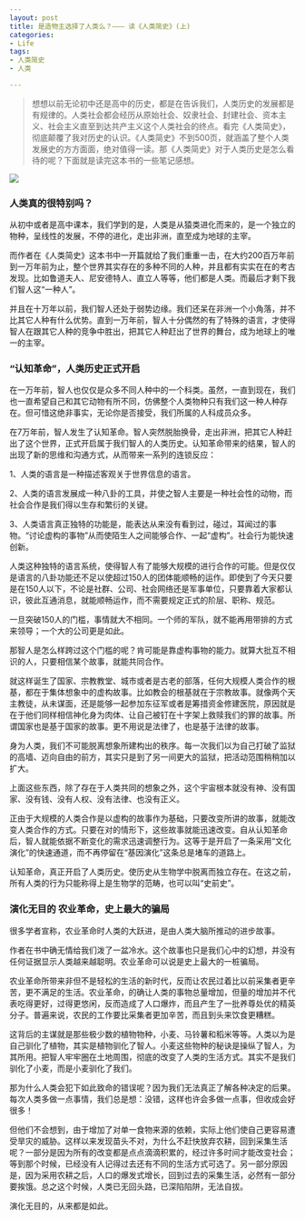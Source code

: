 ```yaml
---
layout: post
title: 是造物主选择了人类么？——— 读《人类简史》(上)
categories:
- Life
tags:
- 人类简史
- 人类

---
```


> 想想以前无论初中还是高中的历史，都是在告诉我们，人类历史的发展都是有规律的。人类社会都会经历从原始社会、奴隶社会、封建社会、资本主义、社会主义直至到达共产主义这个人类社会的终点。看完《人类简史》，彻底颠覆了我对历史的认识。《人类简史》不到500页，就涵盖了整个人类发展史的方方面面，绝对值得一读。那《人类简史》对于人类历史是怎么看待的呢？下面就是读完这本书的一些笔记感想。

![](http://ww4.sinaimg.cn/large/0060lm7Tgw1f1u5ef8hp8j31hc0j3tgp.jpg)

### 人类真的很特别吗？

从初中或者是高中课本，我们学到的是，人类是从猿类进化而来的，是一个独立的物种，呈线性的发展，不停的进化，走出非洲，直至成为地球的主宰。

而作者在《人类简史》这本书中一开篇就给了我们重重一击，在大约200百万年前到一万年前为止，整个世界其实存在的多种不同的人种，并且都有实实在在的考古发现。比如鲁道夫人、尼安德特人、直立人等等，他们都是人类。而最后才剩下我们智人这“一种人”。

并且在十万年以前，我们智人还处于弱势边缘。我们还呆在非洲一个小角落，并不比其它人种有什么优势。直到一万年前，智人十分偶然的有了特殊的语言，才使得智人在跟其它人种的竞争中胜出，把其它人种赶出了世界的舞台，成为地球上的唯一的主宰。

### “认知革命”，人类历史正式开启

在一万年前，智人也仅仅是众多不同人种中的一个科类。虽然，一直到现在，我们也一直希望自己和其它动物有所不同，仿佛整个人类物种只有我们这一种人种存在。但可惜这绝非事实，无论你是否接受，我们所属的人科成员众多。

在7万年前，智人发生了认知革命。智人突然脱胎换骨，走出非洲，把其它人种赶出了这个世界，正式开启属于我们智人的人类历史。认知革命带来的结果，智人的出现了新的思维和沟通方式，从而带来一系列的连锁反应：

1、人类的语言是一种描述客观关于世界信息的语言。

2、人类的语言发展成一种八卦的工具，并使之智人主要是一种社会性的动物，而社会合作是我们得以生存和繁衍的关键。

3、人类语言真正独特的功能是，能表达从来没有看到过，碰过，耳闻过的事物。“讨论虚构的事物”从而使陌生人之间能够合作、一起“虚构”。社会行为能快速创新。

人类这种独特的语言系统，使得智人有了能够大规模的进行合作的可能。但是仅仅是语言的八卦功能还不足以使超过150人的团体能顺畅的运作。即使到了今天只要是在150人以下，不论是社群、公司、社会网络还是军事单位，只要靠着大家都认识，彼此互通消息，就能顺畅运作，而不需要规定正式的阶层、职称、规范。

一旦突破150人的门槛，事情就大不相同。一个师的军队，就不能再用带排的方式来领导；一个大的公司更是如此。

那智人是怎么样跨过这个门槛的呢？肯可能是靠虚构事物的能力。就算大批互不相识的人，只要相信某个故事，就能共同合作。

就这样诞生了国家、宗教教堂、城市或者是古老的部落，任何大规模人类合作的根基，都在于集体想象中的虚构故事。比如教会的根基就在于宗教故事。就像两个天主教徒，从未谋面，还是能够一起参加东征军或者是筹措资金修建医院，原因就是在于他们同样相信神化身为肉体、让自己被钉在十字架上救赎我们的罪的故事。所谓国家也是基于国家的故事。更不用说是法律了，也是基于法律的故事。

身为人类，我们不可能脱离想象所建构出的秩序。每一次我们以为自己打破了监狱的高墙、迈向自由的前方，其实只是到了另一间更大的监狱，把活动范围稍稍加以扩大。

上面这些东西，除了存在于人类共同的想象之外，这个宇宙根本就没有神、没有国家、没有钱、没有人权、没有法律、也没有正义。

正由于大规模的人类合作是以虚构的故事作为基础，只要改变所讲的故事，就能改变人类合作的方式。只要在对的情形下，这些故事就能迅速改变。自从认知革命后，智人就能依据不断变化的需求迅速调整行为。这等于是开启了一条采用“文化演化”的快速通道，而不再停留在“基因演化”这条总是堵车的道路上。

认知革命，真正开启了人类历史。使历史从生物学中脱离而独立存在。在这之前，所有人类的行为只能称得上是生物学的范畴，也可以叫“史前史”。

### 演化无目的 农业革命，史上最大的骗局

很多学者宣称，农业革命时人类的大跃进，是由人类大脑所推动的进步故事。

作者在书中确无情给我们泼了一盆冷水。这个故事也只是我们心中的幻想，并没有任何证据显示人类越来越聪明。农业革命可以说是史上最大的一桩骗局。

农业革命所带来非但不是轻松的生活的新时代，反而让农民过着比以前采集者更辛苦，更不满足的生活。农业革命，的确让人类的事物总量增加，但量的增加并不代表吃得更好，过得更悠闲，反而造成了人口爆炸，而且产生了一批养尊处优的精英分子。普遍来说，农民的工作要比采集者更加辛苦，而且到头来饮食更糟糕。

这背后的主谋就是那些极少数的植物物种，小麦、马铃薯和稻米等等。人类以为是自己驯化了植物，其实是植物驯化了智人。小麦这些物种的秘诀是操纵了智人，为其所用。把智人牢牢圈在土地周围，彻底的改变了人类的生活方式。其实不是我们驯化了小麦，而是小麦驯化了我们。

那为什么人类会犯下如此致命的错误呢？因为我们无法真正了解各种决定的后果。每次人类多做一点事情，我们总是想：没错，这样也许会多做一点事，但收成会好很多！

但他们不会想到，由于增加了对单一食物来源的依赖，实际上他们使自己更容易遭受旱灾的威胁。这样以来发现苗头不对，为什么不赶快放弃农耕，回到采集生活呢？一部分是因为所有的改变都是点点滴滴积累的，经过许多时间才能改变社会；等到那个时候，已经没有人记得过去还有不同的生活方式可选了。另一部分原因是，因为采用农耕之后，人口的爆发式增长，回到过去的采集生活，必然有一部分要挨饿。总之这个时候，人类已无回头路，已深陷陷阱，无法自拔。

演化无目的，从来都是如此。



